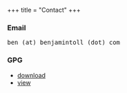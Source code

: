 +++
title = "Contact"
+++

### Email

<pre class="unstyled">
ben (at) benjamintoll (dot) com
</pre>

### GPG

- [download](/benjamintoll.com.pub)
- [view](/benjamintoll.com.pub.txt)

